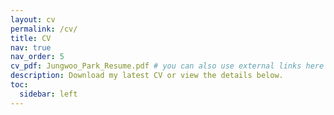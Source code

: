 ```yaml
---
layout: cv
permalink: /cv/
title: CV
nav: true
nav_order: 5
cv_pdf: Jungwoo_Park_Resume.pdf # you can also use external links here
description: Download my latest CV or view the details below.
toc:
  sidebar: left
---
```

